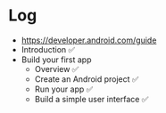 # Log

- https://developer.android.com/guide
- Introduction ✅
- Build your first app
  - Overview ✅
  - Create an Android project ✅
  - Run your app ✅
  - Build a simple user interface ✅


<!--
Update: Android 공식 문서 읽기 log 

!-->
